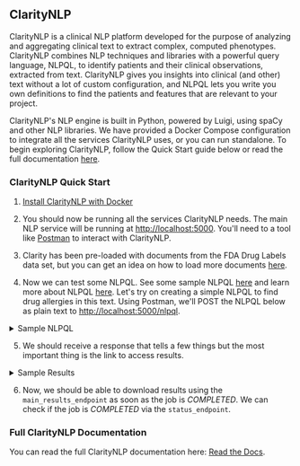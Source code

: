 ## ClarityNLP

ClarityNLP is a clinical NLP platform developed for the purpose of analyzing and aggregating clinical text to extract complex, computed phenotypes. 
ClarityNLP combines NLP techniques and libraries with a powerful query language, NLPQL, to identify patients and their clinical observations, extracted from text. 
ClarityNLP gives you insights into clinical (and other) text without a lot of custom configuration, and NLPQL lets you write you own definitions to find the patients and features that are relevant to your project.  

ClarityNLP's NLP engine is built in Python, powered by Luigi, using spaCy and other NLP libraries. We have provided a Docker Compose configuration to integrate all the services ClarityNLP uses, or you can run standalone. To begin exploring ClarityNLP, follow the Quick Start guide below or read the full documentation [here](http://clarity-nlp.readthedocs.io/en/latest/).

### ClarityNLP Quick Start

1. [Install ClarityNLP with Docker](http://clarity-nlp.readthedocs.io/en/latest/local-docker.html)

2. You should now be running all the services ClarityNLP needs. The main NLP service will be running at [http://localhost:5000](http://localhost:5000). You'll need to a tool like [Postman](https://www.getpostman.com/apps) to interact with ClarityNLP.

3. Clarity has been pre-loaded with documents from the FDA Drug Labels data set, but you can get an idea on how to load more documents [here](http://clarity-nlp.readthedocs.io/en/latest/index.html#document-ingestion).

4. Now we can test some NLPQL. See some sample NLPQL [here](https://github.com/ClarityNLP/ClarityNLP/tree/master/nlp/samples/nlpql) and learn more about NLPQL [here](http://clarity-nlp.readthedocs.io/en/latest/nlpql.html). Let's try on creating a simple NLPQL to find drug allergies in this text.
Using Postman, we'll POST the NLPQL below as plain text to [http://localhost:5000/nlpql](http://localhost:5000/nlpql).

<details><summary>Sample NLPQL</summary>
<p>

```
debug;

// Phenotype library name
phenotype "Drug Allergy" version "1";

/* Phenotype library description */
description "Sample NLPQL to find drug allergies.";

// # Structured Data Model #
datamodel OMOP version "5.3";

// # Referenced libraries #
// The ClarityCore library provides common functions for simplifying NLP pipeline creation
include ClarityCore version "1.0" called Clarity;
include OHDSIHelpers version "1.0" called OHDSI;

// ## Code Systems ##
codesystem OMOP: "http://omop.org"; // OMOP vocabulary https://github.com/OHDSI/Vocabulary-v5.0;


// #Manual Term sets#
// simple example-- termset "Vegetables":["brocolli","carrots","cauliflower"]
// can add expansion of structured concepts from terminologies as well with OMOPHelpers

documentset ProviderNotes:
    Clarity.createReportTagList(["Physician","Nurse","Note","Discharge Summary"]);

termset PenicillinTerms: [
"Amoxicillin",
"Ampicillin",
"Dicloxacillin",
"Nafcillin",
"Oxacillin",
"Penicillin G",
"Penicillin V",
"Piperacillin",
"Ticarcillin"];

termset AllergyTerms: [
"allergy",
"Skin rash",
"Hives",
"Itching",
"Fever",
"Swelling",
"Shortness of breath",
"Wheezing",
"Runny nose",
"Itchy eyes",
"watery eyes",
"Anaphylaxis"];

define isPenicillin:
  Clarity.ProviderAssertion({
    termset: [PenicillinTerms],
    documentset: [ProviderNotes]
  });

define hasAllergy:
  Clarity.ProviderAssertion({
    termset: [AllergyTerms],
    documentset: [ProviderNotes]
  });


//CDS logical Context (Patient, Document)
context Patient;

define final hasSepsis:
  where isPenicillin AND hasAllergy;

```
</p>
</details>



5. We should receive a response that tells a few things but the most important thing is the link to access results.
<details><summary>Sample Results</summary>
<p>

```
{
    "job_id": "1",
    "phenotype_id": "1",
    "phenotype_config": "http://localhost:5000/phenotype_id/1",
    "pipeline_ids": [
        1,
        2
    ],
    "pipeline_configs": [
        "http://localhost:5000/pipeline_id/1",
        "http://localhost:5000/pipeline_id/2"
    ],
    "status_endpoint": "http://localhost:5000/status/1",
    "luigi_task_monitoring": "http://localhost:8082/static/visualiser/index.html#search__search=job=1",
    "intermediate_results_endpoint": "http://localhost:5000/job_results/1/phenotype_intermediate",
    "main_results_endpoint": "http://localhost:5000/job_results/1/phenotype"
}
```

</p>
</details>

6. Now, we should be able to download results using the `main_results_endpoint` as soon as the job is *COMPLETED*.
We can check if the job is *COMPLETED* via the `status_endpoint`.




### Full ClarityNLP Documentation
You can read the full ClarityNLP documentation here: 
[Read the Docs](http://clarity-nlp.readthedocs.io/en/latest/).
